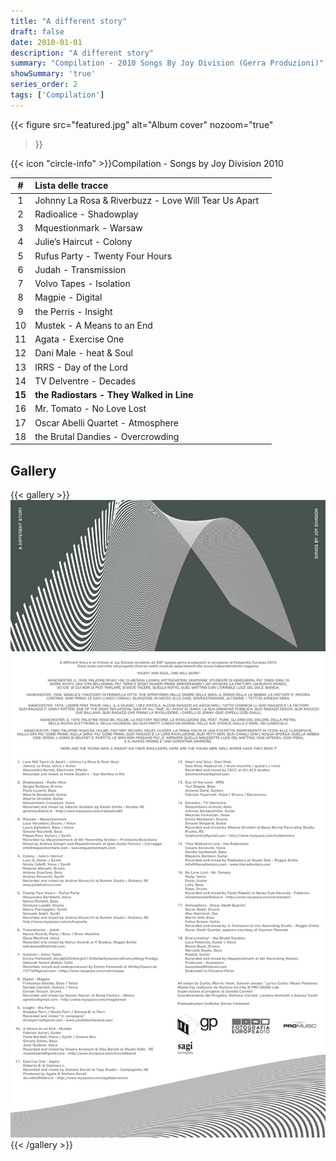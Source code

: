 ```yaml
---
title: "A different story"
draft: false
date: 2010-01-01
description: "A different story"
summary: "Compilation - 2010 Songs By Joy Division (Gerra Produzioni)"
showSummary: 'true'
series_order: 2
tags: ['Compilation']
---
```


{{< figure
    src="featured.jpg"
    alt="Album cover"
    nozoom="true"
>}}

{{< icon "circle-info" >}}Compilation - Songs by Joy Division 2010

| #     | Lista delle tracce                                                   |               |
| :---: | :---                                                                 | :---          |
| 1     | Johnny La Rosa & Riverbuzz - Love Will Tear Us Apart                 |               |
| 2     | Radioalice - Shadowplay                                              |               |
| 3     | Mquestionmark - Warsaw                                               |               |
| 4     | Julie’s Haircut - Colony                                             |               |
| 5     | Rufus Party - Twenty Four Hours                                      |               |
| 6     | Judah - Transmission                                                 |               |
| 7     | Volvo Tapes - Isolation                                              |               |
| 8     | Magpie - Digital                                                     |               |
| 9     | the Perris - Insight                                                 |               |
| 10    | Mustek - A Means to an End                                           |               |
| 11    | Agata - Exercise One                                                 |               |
| 12    | Dani Male - heat & Soul                                              |               |
| 13    | IRRS - Day of the Lord                                               |               |
| 14    | TV Delventre - Decades                                               |               |
| **15**| **the Radiostars - They Walked in Line**                             |               |
| 16    | Mr. Tomato - No Love Lost                                            |               |
| 17    | Oscar Abelli Quartet - Atmosphere                                    |               |
| 18    | the Brutal Dandies - Overcrowding                                    |               |

## Gallery

{{< gallery >}}
    <img src="different_cover.jpg" class="grid-w33"/>
    <img src="different_colophon.jpg" class="grid-w33"/>
{{< /gallery >}}
